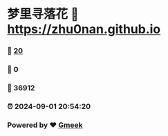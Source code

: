 # 梦里寻落花 :link: https://zhu0nan.github.io 
### :page_facing_up: [20](https://zhu0nan.github.io/tag.html) 
### :speech_balloon: 0 
### :hibiscus: 36912 
### :alarm_clock: 2024-09-01 20:54:20 
### Powered by :heart: [Gmeek](https://github.com/Meekdai/Gmeek)
